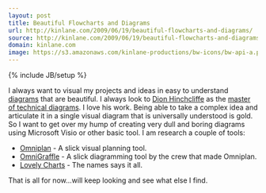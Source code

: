 ```yaml
---
layout: post
title: Beautiful Flowcharts and Diagrams
url: http://kinlane.com/2009/06/19/beautiful-flowcharts-and-diagrams/
source: http://kinlane.com/2009/06/19/beautiful-flowcharts-and-diagrams/
domain: kinlane.com
image: https://s3.amazonaws.com/kinlane-productions/bw-icons/bw-api-a.png
---
```

{% include JB/setup %}

<p>
     I always want to visual my projects and ideas in easy to understand <a class="zem_slink" title="Diagram" rel="wikipedia" href="http://en.wikipedia.org/wiki/Diagram">diagrams</a> that are beautiful. I always look to <a href="http://hinchcliffeandcompany.com/">Dion Hinchcliffe</a> as the <a href="http://hinchcliffeandcompany.com/">master of technical diagrams</a>. I love his work. Being able to take a complex idea and articulate it in a single visual diagram that is universally understood is gold. So I want to get over my hump of creating very dull and boring diagrams using Microsoft Visio or other basic tool. I am research a couple of tools:
</p>
<ul class="mainlist">
     <li>
          <a href="http://www.omnigroup.com/applications/omniplan/download/">Omniplan</a> - A slick visual planning tool.
     </li>
     <li>
          <a href="http://www.omnigroup.com/applications/omnigraffle/">OmniGraffle</a> - A slick diagramming tool by the crew that made Omniplan.
     </li>
     <li>
          <a href="http://www.lovelycharts.com/index.php?page=gallery&amp;category=networks">Lovely Charts</a> - The names says it all.
     </li>
</ul>
<p>
     That is all for now...will keep looking and see what else I find.
</p>
